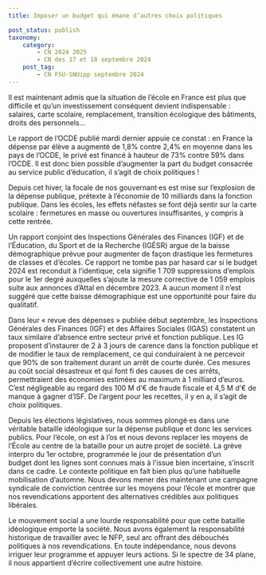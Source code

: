 ```yaml
---
title: Imposer un budget qui émane d’autres choix politiques

post_status: publish
taxonomy:
    category:
        - CN 2024 2025
        - CN des 17 et 18 septembre 2024
    post_tag:
        - CN FSU-SNUipp septembre 2024
---
```


Il est maintenant admis que la situation de l’école en France est plus que difficile et qu’un investissement conséquent devient indispensable : salaires, carte scolaire, remplacement, transition écologique des bâtiments, droits des personnels...

Le rapport de l’OCDE publié mardi dernier appuie ce constat : en France la dépense par élève a augmenté de 1,8% contre 2,4% en moyenne dans les pays de l’OCDE, le privé est financé à hauteur de 73% contre 59% dans l’OCDE. Il est donc bien possible d’augmenter la part du budget consacrée au service public d’éducation, il s’agit de choix politiques !

Depuis cet hiver, la focale de nos gouvernant·es est mise sur l’explosion de la dépense publique, prétexte à l’économie de 10 milliards dans la fonction publique. Dans les écoles, les effets néfastes se font déjà sentir sur la carte scolaire : fermetures en masse ou ouvertures insuffisantes, y compris à cette rentrée.

Un rapport conjoint des Inspections Générales des Finances (IGF) et de l’Éducation, du Sport et de la Recherche (IGÉSR) argue de la baisse démographique prévue pour augmenter de façon drastique les fermetures de classes et d’écoles. Ce rapport ne tombe pas par hasard car si le budget 2024 est reconduit à l’identique, cela signifie 1 709 suppressions d’emplois pour le 1er degré auxquelles s’ajoute la mesure corrective de 1 059 emplois suite aux annonces d’Attal en décembre 2023. A aucun moment il n’est suggéré que cette baisse démographique est une opportunité pour faire du qualitatif.

Dans leur « revue des dépenses » publiée début septembre, les Inspections Générales des Finances (IGF) et des Affaires Sociales (IGAS) constatent un taux similaire d’absence entre secteur privé et fonction publique. Les IG proposent d’instaurer de 2 à 3 jours de carence dans la fonction publique et de modifier le taux de remplacement, ce qui conduiraient à ne percevoir que 90% de son traitement durant un arrêt de courte durée. Ces mesures au coût social désastreux et qui font fi des causes de ces arrêts, permettraient des économies estimées au maximum à 1 milliard d’euros. C’est négligeable au regard des 100 M d’€ de fraude fiscale et 4,5 M d’€ de manque à gagner d’ISF. De l’argent pour les recettes, il y en a, il s’agit de choix politiques.

Depuis les élections législatives, nous sommes plongé·es dans une véritable bataille idéologique sur la dépense publique et donc les services publics. Pour l’école, on est à l’os et nous devons replacer les moyens de l’École au centre de la bataille pour un autre projet de société. La grève interpro du 1er octobre, programmée le jour de présentation d’un budget dont les lignes sont connues mais à l’issue bien incertaine, s’inscrit dans ce cadre. Le contexte politique en fait bien plus qu’une habituelle mobilisation d’automne. Nous devons mener dès maintenant une campagne syndicale de conviction centrée sur les moyens pour l’école et montrer que nos revendications apportent des alternatives crédibles aux politiques libérales.

Le mouvement social a une lourde responsabilité pour que cette bataille idéologique emporte la société. Nous avons également la responsabilité historique de travailler avec le NFP, seul arc offrant des débouchés politiques à nos revendications. En toute indépendance, nous devons irriguer leur programme et appuyer leurs actions. Si le spectre de 34 plane, il nous appartient d’écrire collectivement une autre histoire.
